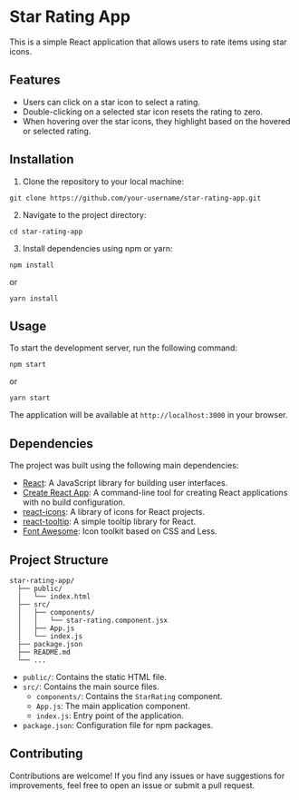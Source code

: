 # Star Rating App

This is a simple React application that allows users to rate items using star icons.

## Features

- Users can click on a star icon to select a rating.
- Double-clicking on a selected star icon resets the rating to zero.
- When hovering over the star icons, they highlight based on the hovered or selected rating.

## Installation

1. Clone the repository to your local machine:

```
git clone https://github.com/your-username/star-rating-app.git
```

2. Navigate to the project directory:

```
cd star-rating-app
```

3. Install dependencies using npm or yarn:

```
npm install
```
or
```
yarn install
```

## Usage

To start the development server, run the following command:

```
npm start
```
or
```
yarn start
```

The application will be available at `http://localhost:3000` in your browser.

## Dependencies

The project was built using the following main dependencies:

- [React](https://reactjs.org/): A JavaScript library for building user interfaces.
- [Create React App](https://create-react-app.dev/): A command-line tool for creating React applications with no build configuration.
- [react-icons](https://react-icons.github.io/react-icons/): A library of icons for React projects.
- [react-tooltip](https://react-tooltip.netlify.app/): A simple tooltip library for React.
- [Font Awesome](https://fontawesome.com/): Icon toolkit based on CSS and Less.

## Project Structure

```
star-rating-app/
  ├── public/
  │   └── index.html
  ├── src/
  │   ├── components/
  │   │   └── star-rating.component.jsx
  │   ├── App.js
  │   └── index.js
  ├── package.json
  ├── README.md
  └── ...
```

- `public/`: Contains the static HTML file.
- `src/`: Contains the main source files.
  - `components/`: Contains the `StarRating` component.
  - `App.js`: The main application component.
  - `index.js`: Entry point of the application.
- `package.json`: Configuration file for npm packages.

## Contributing

Contributions are welcome! If you find any issues or have suggestions for improvements, feel free to open an issue or submit a pull request.
